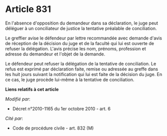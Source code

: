 # Article 831

En l'absence d'opposition du demandeur dans sa déclaration, le juge peut déléguer à un conciliateur de justice la tentative
préalable de conciliation.

Le greffier avise le défendeur par lettre recommandée avec demande d'avis de réception de la décision du juge et de la
faculté qui lui est ouverte de refuser la délégation. L'avis précise les nom, prénoms, profession et adresse du demandeur et
l'objet de la demande.

Le défendeur peut refuser la délégation de la tentative de conciliation. Le refus est exprimé par déclaration faite, remise
ou adressée au greffe dans les huit jours suivant la notification qui lui est faite de la décision du juge. En ce cas, le
juge procède lui-même à la tentative de conciliation.

**Liens relatifs à cet article**

_Modifié par_:

  - Décret n°2010-1165 du 1er octobre 2010 - art. 6

_Cité par_:

  - Code de procédure civile - art. 832 (M)
